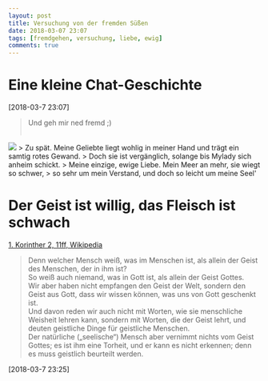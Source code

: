 ```yaml
---
layout: post
title: Versuchung von der fremden Süßen
date: 2018-03-07 23:07
tags: [fremdgehen, versuchung, liebe, ewig]
comments: true
---
```

# Eine kleine Chat-Geschichte
[2018-03-7 23:07]
> Und geh mir ned fremd ;)<br><br>
<img class="fit image" src="{{site.baseurl}}/images/2018-03-07-süße-versuchung.jpg">
> Zu spät. Meine Geliebte liegt wohlig in meiner Hand und trägt ein samtig rotes Gewand.
> Doch sie ist vergänglich, solange bis Mylady sich anheim schickt.
> Meine einzige, ewige Liebe. Mein Meer an mehr, sie wiegt so schwer,
> so sehr um mein Verstand, und doch so leicht um meine Seel'

# Der Geist ist willig, das Fleisch ist schwach

[1. Korinther 2, 11ff, Wikipedia](https://de.wikipedia.org/wiki/Geistlich)

> Denn welcher Mensch weiß, was im Menschen ist, als allein der Geist des Menschen, der in ihm ist?<br>
> So weiß auch niemand, was in Gott ist, als allein der Geist Gottes.<br>
> Wir aber haben nicht empfangen den Geist der Welt, sondern den Geist aus Gott, dass wir wissen können, was uns von Gott geschenkt ist.<br>
> Und davon reden wir auch nicht mit Worten, wie sie menschliche Weisheit lehren kann, sondern mit Worten, die der Geist lehrt, und deuten geistliche Dinge für geistliche Menschen.<br>
> Der natürliche („seelische“) Mensch aber vernimmt nichts vom Geist Gottes; es ist ihm eine Torheit, und er kann es nicht erkennen; denn es muss geistlich beurteilt werden.<br>

[2018-03-7 23:25]
